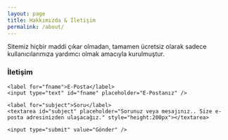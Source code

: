 ```yaml
---
layout: page
title: Hakkımızda & İletişim
permalink: /about/
---
```


Sitemiz hiçbir maddi çıkar olmadan, tamamen ücretsiz olarak sadece kullanıcılarımıza yardımcı olmak amacıyla kurulmuştur. 

<script async src="//pagead2.googlesyndication.com/pagead/js/adsbygoogle.js"></script>
<!-- Esneking -->
<ins class="adsbygoogle"
     style="display:block"
     data-ad-client="ca-pub-7942429830883405"
     data-ad-slot="4659442398"
     data-ad-format="auto"></ins>
<script>
(adsbygoogle = window.adsbygoogle || []).push({});
</script>

<h3 id="i̇letişim">İletişim</h3>

<form action="/">

    <label for="fname">E-Posta</label>
    <input type="text" id="fname" placeholder="E-Postanız" />

    <label for="subject">Soru</label>
    <textarea id="subject" placeholder="Sorunuz veya mesajınız.. Size e-posta adresinizden ulaşacağız." style="height:200px"></textarea>

    <input type="submit" value="Gönder" />

  </form>

<style>
input[type=text], select, textarea {
    width: 100%;
    padding: 12px;
    border: 1px solid #ccc;
    border-radius: 4px;
    box-sizing: border-box;
    margin-top: 6px;
    margin-bottom: 16px;
    resize: vertical;
}

input[type=submit] {
    background-color: #4CAF50;
    color: white;
    padding: 12px 20px;
    border: none;
    border-radius: 4px;
    cursor: pointer;
}

input[type=submit]:hover {
    background-color: #45a049;
}
</style>
